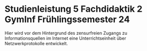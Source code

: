 # Studienleistung 5 Fachdidaktik 2 GymInf Frühlingssemester 24

Hier wird vor dem Hintergrund des zensurfreien Zugangs zu
Informationsquellen im Internet eine Unterrichtseinheit über
Netzwerkprotokolle entwickelt.